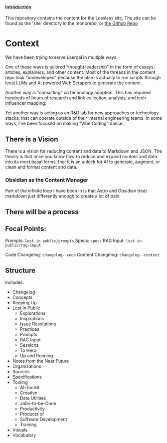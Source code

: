 #### Introduction

This repository contains the content for the Lossless site.  The site can be found as the 'site' directory in the monorepo, or [the Github Repo](https://github.com/lossless-group/lossless-site.git)

# Context
We have been trying to serve Laerdal in multiple ways. 

One of those ways is tailored "thought leadership" in the form of essays, articles, explainers, and other content. Most of the threads in the content repo look "undeveloped" because the plan is actually to run scripts through local LLMs and AI powered Web Scrapers to generate the content.  

Another way is "consulting" on technology adoption.  This has required hundreds of hours of research and link collection, analysis, and tech influencer mapping.  

Yet another way is acting as an R&D lab for new approaches or technology stacks, that can operate outside of their internal engineering teams. In some ways, I've been focused on making "Vibe Coding" dance. 

## There is a Vision
There is a vision for reducing content and data to Markdown and JSON. The theory is that once you know how to reduce and expand content and data into its most basal forms, that it is an unlock for AI to generate, augment, or clean and format content and data. 

### Obsidian as the Content Manager
Part of the infinite loop I have been in is that Astro and Obsidian treat markdown just differently enough to create a lot of pain.

## There will be a process


## Focal Points:
Prompts: `lost-in-public/prompts`
Specs: `specs`
RAG Input: `lost-in-public/rag-input`

Code Changelog: `changelog--code`
Content Changelog: `changelog--content`


## Structure

Includes:

- Changelog
- Concepts
- Keeping Up
- Lost in Public
   - Explorations
   - Inspirations
   - Issue Resolutions
   - Practices
   - Prompts
   - RAG Input
   - Sessions
   - To Hero
   - Up and Running
- Notes from the Near Future
- Organizations
- Sources
- Specifications
- Tooling
   - AI-Toolkit
   - Creative
   - Data Utilities
   - Jobs-to-be-Done
   - Productivity
   - Products of
   - Software Development
   - Training
- Visuals
- Vocabulary